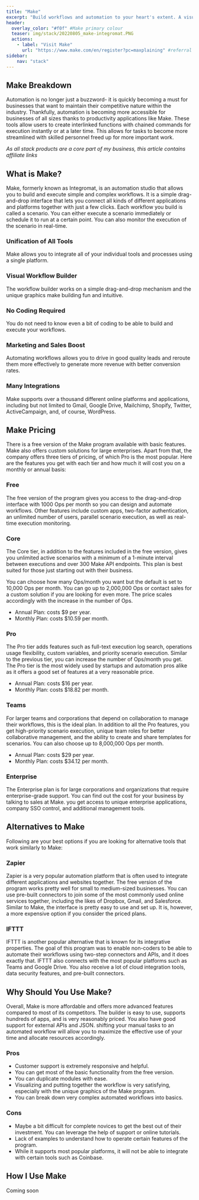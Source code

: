 ```yaml
---
title: "Make"
excerpt: "Build workflows and automation to your heart's extent. A visual automation studio with near-endless capacity."
header:
  overlay_color: "#f0f" #Make primary colour
  teaser: img/stack/20220805_make-integromat.PNG
  actions:
    - label: "Visit Make"
      url: "https://www.make.com/en/register?pc=maxplaining" #referral link
sidebar:
    nav: "stack"
---
```


## Make Breakdown

Automation is no longer just a buzzword- it is quickly becoming a must for businesses that want to maintain their competitive nature within the industry. Thankfully, automation is becoming more accessible for businesses of all sizes thanks to productivity applications like Make. These tools allow users to create interlinked functions with chained commands for execution instantly or at a later time. This allows for tasks to become more streamlined with skilled personnel freed up for more important work.

>
*As all stack products are a core part of my business, this article contains affiliate links*

## What is Make?
Make, formerly known as Integromat, is an automation studio that allows you to build and execute simple and complex workflows. It is a simple drag-and-drop interface that lets you connect all kinds of different applications and platforms together with just a few clicks. Each workflow you build is called a scenario. You can either execute a scenario immediately or schedule it to run at a certain point. You can also monitor the execution of the scenario in real-time.

### Unification of All Tools
Make allows you to integrate all of your individual tools and processes using a single platform. 

### Visual Workflow Builder
The workflow builder works on a simple drag-and-drop mechanism and the unique graphics make building fun and intuitive.

### No Coding Required
You do not need to know even a bit of coding to be able to build and execute your workflows.

### Marketing and Sales Boost
Automating workflows allows you to drive in good quality leads and reroute them more effectively to generate more revenue with better conversion rates.

### Many Integrations
Make supports over a thousand different online platforms and applications, including but not limited to Gmail, Google Drive, Mailchimp, Shopify, Twitter, ActiveCampaign, and, of course, WordPress.

## Make Pricing
There is a free version of the Make program available with basic features. Make also offers custom solutions for large enterprises. Apart from that, the company offers three tiers of pricing, of which Pro is the most popular. Here are the features you get with each tier and how much it will cost you on a monthly or annual basis:

### Free 
The free version of the program gives you access to the drag-and-drop interface with 1000 Ops per month so you can design and automate workflows. Other features include custom apps, two-factor authentication, an unlimited number of users, parallel scenario execution, as well as real-time execution monitoring.

### Core 
The Core tier, in addition to the features included in the free version, gives you unlimited active scenarios with a minimum of a 1-minute interval between executions and over 300 Make API endpoints. This plan is best suited for those just starting out with their business. 

You can choose how many Ops/month you want but the default is set to 10,000 Ops per month. You can go up to 2,000,000 Ops or contact sales for a custom solution if you are looking for even more. The price scales accordingly with the increase in the number of Ops.

- Annual Plan: costs $9 per year.
- Monthly Plan: costs $10.59 per month.

### Pro 
The Pro tier adds features such as full-text execution log search, operations usage flexibility, custom variables, and priority scenario execution. Similar to the previous tier, you can increase the number of Ops/month you get. The Pro tier is the most widely used by startups and automation pros alike as it offers a good set of features at a very reasonable price.

- Annual Plan: costs $16 per year.
- Monthly Plan: costs $18.82 per month.

### Teams 
For larger teams and corporations that depend on collaboration to manage their workflows, this is the ideal plan. In addition to all the Pro features, you get high-priority scenario execution, unique team roles for better collaborative management, and the ability to create and share templates for scenarios. You can also choose up to 8,000,000 Ops per month.

- Annual Plan: costs $29 per year.
- Monthly Plan: costs $34.12 per month.

### Enterprise 
The Enterprise plan is for large corporations and organizations that require enterprise-grade support. You can find out the cost for your business by talking to sales at Make. you get access to unique enterprise applications, company SSO control, and additional management tools.

## Alternatives to Make
Following are your best options if you are looking for alternative tools that work similarly to Make:

### Zapier 
Zapier is a very popular automation platform that is often used to integrate different applications and websites together. The free version of the program works pretty well for small to medium-sized businesses. You can use pre-built connectors to join some of the most commonly used online services together, including the likes of Dropbox, Gmail, and Salesforce. Similar to Make, the interface is pretty easy to use and set up. It is, however, a more expensive option if you consider the priced plans.

### IFTTT
IFTTT is another popular alternative that is known for its integrative properties. The goal of this program was to enable non-coders to be able to automate their workflows using two-step connectors and APIs, and it does exactly that. IFTTT also connects with the most popular platforms such as Teams and Google Drive. You also receive a lot of cloud integration tools, data security features, and pre-built connectors.

## Why Should You Use Make?
Overall, Make is more affordable and offers more advanced features compared to most of its competitors. The builder is easy to use, supports hundreds of apps, and is very reasonably priced. You also have good support for external APIs and JSON. shifting your manual tasks to an automated workflow will allow you to maximize the effective use of your time and allocate resources accordingly.

### Pros 
-	Customer support is extremely responsive and helpful.
-	You can get most of the basic functionality from the free version.
-	You can duplicate modules with ease.
-	Visualizing and putting together the workflow is very satisfying, especially with the unique graphics of the Make program.
-	You can break down very complex automated workflows into basics.

### Cons 
- Maybe a bit difficult for complete novices to get the best out of their investment. You can leverage the help of support or online tutorials.
-	Lack of examples to understand how to operate certain features of the program.
-	While it supports most popular platforms, it will not be able to integrate with certain tools such as Coinbase.

## How I Use Make

> 
Coming soon
